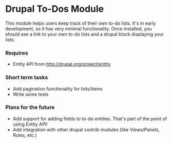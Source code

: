 Drupal To-Dos Module
===============

This module helps users keep track of their own to-do lists. It's in early development, so 
it has very minimal functionality. Once installed, you should see a link to your own to-do lists
and a drupal block displaying your lists.

### Requires

 * Entity API from http://drupal.org/project/entity

### Short term tasks

 * Add pagination functionality for lists/items
 * Write some tests

### Plans for the future

 * Add support for adding fields to to-do entities. That's part of the point of using Entity API!
 * Add integration with other drupal contrib modules (like Views/Panels, Rules, etc.)


